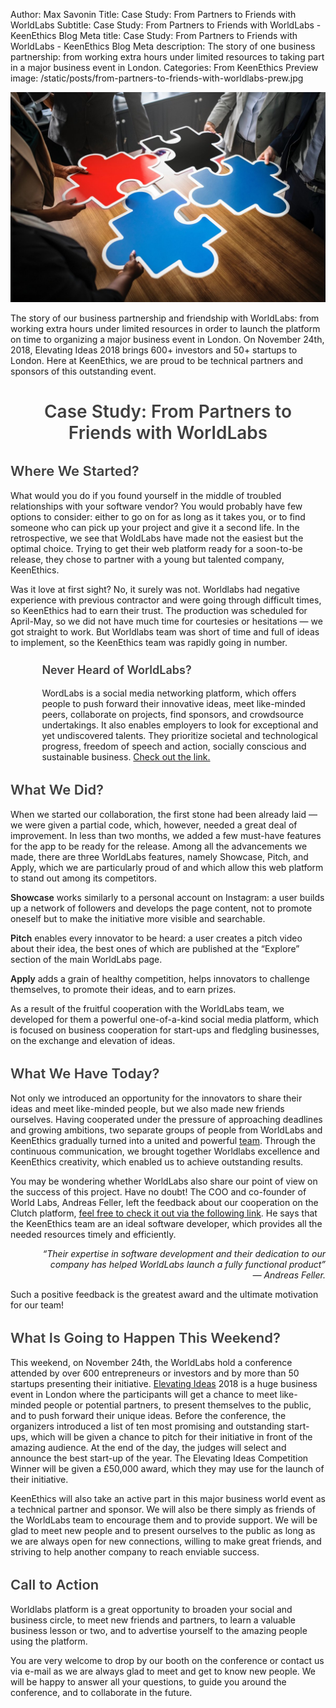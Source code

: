 Author: Max Savonin
Title: Case Study: From Partners to Friends with WorldLabs
Subtitle: Case Study: From Partners to Friends with WorldLabs - KeenEthics Blog
Meta title: Case Study: From Partners to Friends with WorldLabs - KeenEthics Blog
Meta description: The story of one business partnership: from working extra hours under limited resources to taking part in a major business event in London.
Categories: From KeenEthics
Preview image: /static/posts/from-partners-to-friends-with-worldlabs-prew.jpg

![Worldlabs](/static/posts/from-partners-to-friends-with-worldlabs.jpg)

The story of our business partnership and friendship with WorldLabs: from working extra hours under limited resources in order to launch the platform on time to organizing a major business event in London. On November 24th, 2018, Elevating Ideas 2018 brings 600+ investors and 50+ startups to London. Here at KeenEthics, we are proud to be technical partners and sponsors of this outstanding event.

<div align="center">
  <h1 style="font-weight: 600; color: rgba(0,0,0,0.75)">Case Study: From Partners to Friends with WorldLabs</h1>
</div>

<div>
  <h2 style="font-weight: 600; font-size: 22px; color: rgba(0,0,0,0.75)">Where We Started?</h2>
</div>

What would you do if you found yourself in the middle of troubled relationships with your software vendor? You would probably have few options to consider: either to go on for as long as it takes you, or to find someone who can pick up your project and give it a second life. In the retrospective, we see that WoldLabs have made not the easiest but the optimal choice. Trying to get their web platform ready for a soon-to-be release, they chose to partner with a young but talented company, KeenEthics.

Was it love at first sight? No, it surely was not. Worldlabs had negative experience with previous contractor and were going through difficult times, so KeenEthics had to earn their trust. The production was scheduled for April-May, so we did not have much time for courtesies or hesitations ― we got straight to work. But Worldlabs team was short of time and full of ideas to implement, so the KeenEthics team was rapidly going in number. 

<div style="padding-left: 10%">
  <h3 style="font-weight: 600; font-size: 18px; color: rgba(0,0,0,0.75)">Never Heard of WorldLabs?</h3>
  <p>
    WordLabs is a social media networking platform, which offers people to push forward their innovative ideas, meet like-minded peers, collaborate on projects, find sponsors, and crowdsource undertakings. It also enables employers to look for exceptional and yet undiscovered talents. They prioritize societal and technological progress, freedom of speech and action, socially conscious and sustainable business.
    <a href="https://www.worldlabs.org/" target="_blank" rel="noreferrer noopener nofollow">Check out the link.</a>
  </p>
</div>

<div>
  <h2 style="font-weight: 600; font-size: 22px; color: rgba(0,0,0,0.75)">What We Did?</h2>
</div>

When we started our collaboration, the first stone had been already laid ― we were given a partial code, which, however, needed a great deal of improvement. In less than two months, we added a few must-have features for the app to be ready for the release. Among all the advancements we made, there are three WorldLabs features, namely Showcase, Pitch, and Apply, which we are particularly proud of and which allow this web platform to stand out among its competitors.

<p>
  <span style="font-weight: 600">Showcase</span> works similarly to a personal account on Instagram: a user builds up a network of followers and develops the page content, not to promote oneself but to make the initiative more visible and searchable.
</p>

<p>
  <span style="font-weight: 600">Pitch</span> enables every innovator to be heard: a user creates a pitch video about their idea, the best ones of which are published at the “Explore” section of the main WorldLabs page. 
</p>

<p>
  <span style="font-weight: 600">Apply</span> adds a grain of healthy competition, helps innovators to challenge themselves, to promote their ideas, and to earn prizes.
</p>

As a result of the fruitful cooperation with the WorldLabs team, we developed for them a powerful one-of-a-kind social media platform, which is focused on business cooperation for start-ups and fledgling businesses, on the exchange and elevation of ideas.

<div>
  <h2 style="font-weight: 600; font-size: 22px; color: rgba(0,0,0,0.75)">What We Have Today?</h2>
</div>

<p>
  Not only we introduced an opportunity for the innovators to share their ideas and meet like-minded people, but we also made new friends ourselves. Having cooperated under the pressure of approaching deadlines and growing ambitions, two separate groups of people from WorldLabs and KeenEthics gradually turned into a united and powerful <a href="https://www.worldlabs.org/team/" target="_blank" rel="noreferrer noopener nofollow">team</a>. Through the continuous communication, we brought together Worldlabs excellence and KeenEthics creativity, which enabled us to achieve outstanding results.
</p>

<p>
  You may be wondering whether WorldLabs also share our point of view on the success of this project. Have no doubt! The COO and co-founder of World Labs, Andreas Feller, left the feedback about our cooperation on the Clutch platform, <a href="https://clutch.co/profile/keenethics#review-638770/" target="_blank" rel="noreferrer noopener nofollow">feel free to check it out via the following link</a>. He says that the KeenEthics team are an ideal software developer, which provides all the needed resources timely and efficiently.
</p>

<div style="max-width: 550px; margin-left: auto">
  <p style="font-style: italic; text-align: right">
    “Their expertise in software development and their dedication to our company has helped WorldLabs launch a fully functional product”<br/>
    ― Andreas Feller.
  </p>
</div>

Such a positive feedback is the greatest award and the ultimate motivation for our team!

<div>
  <h2 style="font-weight: 600; font-size: 22px; color: rgba(0,0,0,0.75)">What Is Going to Happen This Weekend?</h2>
</div>

<p>
  This weekend, on November 24th, the WorldLabs hold a conference attended by over 600 entrepreneurs or investors and by more than 50 startups presenting their initiative. <a href="https://www.worldlabs.org/competition/elevating-ideas/" target="_blank" rel="noreferrer noopener nofollow">Elevating Ideas</a> 2018 is a huge business event in London where the participants will get a chance to meet like-minded people or potential partners, to present themselves to the public, and to push forward their unique ideas. Before the conference, the organizers introduced a list of ten most promising and outstanding start-ups, which will be given a chance to pitch for their initiative in front of the amazing audience. At the end of the day, the judges will select and announce the best start-up of the year. The Elevating Ideas Competition Winner will be given a £50,000 award, which they may use for the launch of their initiative.
</p>

KeenEthics will also take an active part in this major business world event as a technical partner and sponsor. We will also be there simply as friends of the WorldLabs team to encourage them and to provide support. We will be glad to meet new people and to present ourselves to the public as long as we are always open for new connections, willing to make great friends, and striving to help another company to reach enviable success.

<div>
  <h2 style="font-weight: 600; font-size: 22px; color: rgba(0,0,0,0.75)">Call to Action</h2>
</div>

Worldlabs platform is a great opportunity to broaden your social and business circle, to meet new friends and partners, to learn a valuable business lesson or two, and to advertise yourself to the amazing people using the platform.

You are very welcome to drop by our booth on the conference or contact us via e-mail as we are always glad to meet and get to know new people. We will be happy to answer all your questions, to guide you around the conference, and to collaborate in the future.
